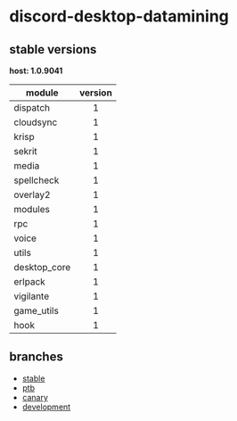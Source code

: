 # discord-desktop-datamining

## stable versions

**host: 1.0.9041**

| module | version |
| ------ | :-----: |
| dispatch | 1 |
| cloudsync | 1 |
| krisp | 1 |
| sekrit | 1 |
| media | 1 |
| spellcheck | 1 |
| overlay2 | 1 |
| modules | 1 |
| rpc | 1 |
| voice | 1 |
| utils | 1 |
| desktop_core | 1 |
| erlpack | 1 |
| vigilante | 1 |
| game_utils | 1 |
| hook | 1 |

## branches

- [stable](https://github.com/OpenAsar/discord-desktop-datamining/tree/stable)
- [ptb](https://github.com/OpenAsar/discord-desktop-datamining/tree/ptb)
- [canary](https://github.com/OpenAsar/discord-desktop-datamining/tree/canary)
- [development](https://github.com/OpenAsar/discord-desktop-datamining/tree/development)